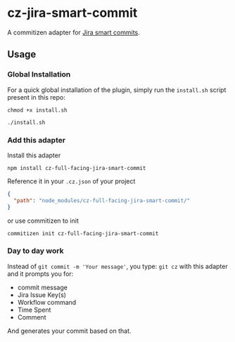 # cz-jira-smart-commit

A commitizen adapter for [Jira smart commits](https://confluence.atlassian.com/display/FISHEYE/Using+smart+commits).

## Usage

### Global Installation

For a quick global installation of the plugin, simply run the `install.sh` script present in this repo:

```
chmod +x install.sh

./install.sh
```

### Add this adapter

Install this adapter

```
npm install cz-full-facing-jira-smart-commit
```

Reference it in your `.cz.json` of your project

```json
{
  "path": "node_modules/cz-full-facing-jira-smart-commit/"
}
```

or use commitizen to init
```
commitizen init cz-full-facing-jira-smart-commit
```


### Day to day work

Instead of `git commit -m 'Your message'`, you type: `git cz` with this adapter and it prompts you for:

- commit message
- Jira Issue Key(s)
- Workflow command
- Time Spent
- Comment

And generates your commit based on that.

